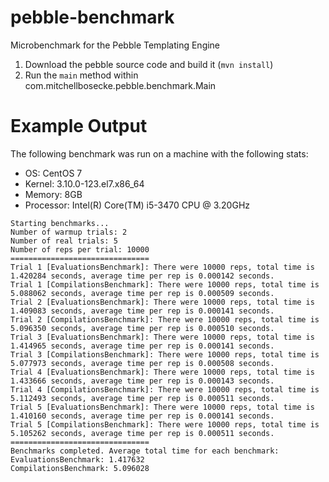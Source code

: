 pebble-benchmark
================

Microbenchmark for the Pebble Templating Engine

1. Download the pebble source code and build it (`mvn install`)
2. Run the `main` method within com.mitchellbosecke.pebble.benchmark.Main


Example Output
===============
The following benchmark was run on a machine with the following stats:
* OS: CentOS 7
* Kernel: 3.10.0-123.el7.x86_64
* Memory: 8GB
* Processor: Intel(R) Core(TM) i5-3470 CPU @ 3.20GHz
````
Starting benchmarks...
Number of warmup trials: 2
Number of real trials: 5
Number of reps per trial: 10000
===============================
Trial 1 [EvaluationsBenchmark]: There were 10000 reps, total time is 1.420284 seconds, average time per rep is 0.000142 seconds.
Trial 1 [CompilationsBenchmark]: There were 10000 reps, total time is 5.088062 seconds, average time per rep is 0.000509 seconds.
Trial 2 [EvaluationsBenchmark]: There were 10000 reps, total time is 1.409083 seconds, average time per rep is 0.000141 seconds.
Trial 2 [CompilationsBenchmark]: There were 10000 reps, total time is 5.096350 seconds, average time per rep is 0.000510 seconds.
Trial 3 [EvaluationsBenchmark]: There were 10000 reps, total time is 1.414965 seconds, average time per rep is 0.000141 seconds.
Trial 3 [CompilationsBenchmark]: There were 10000 reps, total time is 5.077973 seconds, average time per rep is 0.000508 seconds.
Trial 4 [EvaluationsBenchmark]: There were 10000 reps, total time is 1.433666 seconds, average time per rep is 0.000143 seconds.
Trial 4 [CompilationsBenchmark]: There were 10000 reps, total time is 5.112493 seconds, average time per rep is 0.000511 seconds.
Trial 5 [EvaluationsBenchmark]: There were 10000 reps, total time is 1.410160 seconds, average time per rep is 0.000141 seconds.
Trial 5 [CompilationsBenchmark]: There were 10000 reps, total time is 5.105262 seconds, average time per rep is 0.000511 seconds.
===============================
Benchmarks completed. Average total time for each benchmark:
EvaluationsBenchmark: 1.417632
CompilationsBenchmark: 5.096028
````
